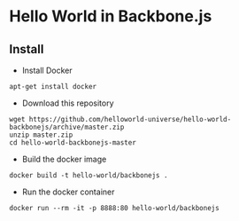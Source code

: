 # Hello World in Backbone.js

## Install
- Install Docker
```
apt-get install docker
```
- Download this repository
```
wget https://github.com/helloworld-universe/hello-world-backbonejs/archive/master.zip
unzip master.zip
cd hello-world-backbonejs-master
```
- Build the docker image
```
docker build -t hello-world/backbonejs .
```
- Run the docker container
```
docker run --rm -it -p 8888:80 hello-world/backbonejs
